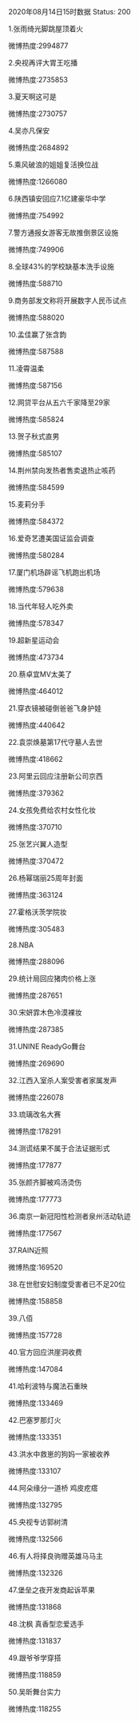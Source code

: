 2020年08月14日15时数据
Status: 200

1.张雨绮光脚跳屋顶着火

微博热度:2994877

2.央视再评大胃王吃播

微博热度:2735853

3.夏天啊这可是

微博热度:2730757

4.吴亦凡保安

微博热度:2684892

5.乘风破浪的姐姐复活换位战

微博热度:1266080

6.陕西镇安回应7.1亿建豪华中学

微博热度:754992

7.警方通报女游客无故推倒景区设施

微博热度:749906

8.全球43%的学校缺基本洗手设施

微博热度:588710

9.商务部发文称将开展数字人民币试点

微博热度:588020

10.孟佳赢了张含韵

微博热度:587588

11.凌霄温柔

微博热度:587156

12.网贷平台从五六千家降至29家

微博热度:585824

13.贺子秋式直男

微博热度:585107

14.荆州禁向发热者售卖退热止咳药

微博热度:584599

15.麦莉分手

微博热度:584372

16.爱奇艺遭美国证监会调查

微博热度:580284

17.厦门机场辟谣飞机跑出机场

微博热度:579638

18.当代年轻人吃外卖

微博热度:578347

19.超新星运动会

微博热度:473734

20.蔡卓宜MV太美了

微博热度:464012

21.穿衣镜被碰倒爸爸飞身护娃

微博热度:440642

22.袁崇焕墓第17代守墓人去世

微博热度:418662

23.阿里云回应注册新公司京西

微博热度:379362

24.女孩免费给农村女性化妆

微博热度:370710

25.张艺兴翼人造型

微博热度:370472

26.杨幂瑞丽25周年封面

微博热度:363124

27.霍格沃茨学院妆

微博热度:305483

28.NBA

微博热度:288096

29.统计局回应猪肉价格上涨

微博热度:287651

30.宋妍霏木色冷漠裸妆

微博热度:287385

31.UNINE ReadyGo舞台

微博热度:269690

32.江西入室杀人案受害者家属发声

微博热度:226078

33.琉璃改名大赛

微博热度:178291

34.测谎结果不属于合法证据形式

微博热度:177877

35.张颜齐脚被鸡汤烫伤

微博热度:177773

36.南京一新冠阳性检测者泉州活动轨迹

微博热度:177567

37.RAIN近照

微博热度:169520

38.在世慰安妇制度受害者已不足20位

微博热度:158858

39.八佰

微博热度:157728

40.官方回应洪崖洞收费

微博热度:147084

41.哈利波特与魔法石重映

微博热度:133469

42.巴塞罗那灯火

微博热度:133351

43.洪水中救崽的狗妈一家被收养

微博热度:133107

44.阿朵缘分一道桥 鸡皮疙瘩

微博热度:132795

45.央视专访郭树清

微博热度:132566

46.有人将择良驹赠英雄马马主

微博热度:132326

47.堡垒之夜开发商起诉苹果

微博热度:131868

48.沈枫 真香型恋爱选手

微博热度:131837

49.跟爷爷学穿搭

微博热度:118859

50.吴昕舞台实力

微博热度:118255

